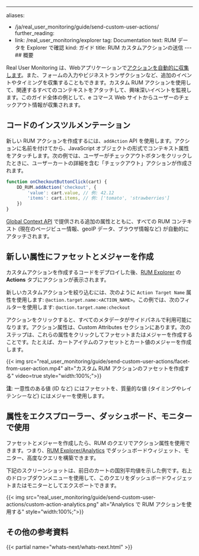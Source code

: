 ---
aliases:
- /ja/real_user_monitoring/guide/send-custom-user-actions/
further_reading:
- link: /real_user_monitoring/explorer
  tag: Documentation
  text: RUM データを Explorer で確認
kind: ガイド
title: RUM カスタムアクションの送信
---## 概要

Real User Monitoring は、Webアプリケーションで[アクションを自動的に収集します][1]。また、フォームの入力やビジネストランザクションなど、追加のイベントやタイミングを収集することもできます。カスタム RUM アクションを使用して、関連するすべてのコンテキストをアタッチして、興味深いイベントを監視します。このガイド全体の例として、e コマース Web サイトからユーザーのチェックアウト情報が収集されます。

## コードのインスツルメンテーション
新しい RUM アクションを作成するには、`addAction` API を使用します。アクションに名前を付けてから、JavaScript オブジェクトの形式でコンテキスト属性をアタッチします。次の例では、ユーザーがチェックアウトボタンをクリックしたときに、ユーザーカートの詳細を含む「チェックアウト」アクションが作成されます。

```javascript
function onCheckoutButtonClick(cart) {
    DD_RUM.addAction('checkout', {
        'value': cart.value, // 例: 42.12
        'items': cart.items, // 例: ['tomato', 'strawberries']
    })
}
```

[Global Context API][2] で提供される追加の属性とともに、すべての RUM コンテキスト (現在のページビュー情報、geoIP データ、ブラウザ情報など) が自動的にアタッチされます。

## 新しい属性にファセットとメジャーを作成
カスタムアクションを作成するコードをデプロイした後、[RUM Explorer][3] の **Actions** タブにアクションが表示されます。

新しいカスタムアクションを絞り込むには、次のように `Action Target Name` 属性を使用します: `@action.target.name:<ACTION_NAME>`。この例では、次のフィルターを使用します: `@action.target.name:checkout`

アクションをクリックすると、すべてのメタデータがサイドパネルで利用可能になります。アクション属性は、Custom Attributes セクションにあります。次のステップは、これらの属性をクリックしてファセットまたはメジャーを作成することです。たとえば、カートアイテムのファセットとカート値のメジャーを作成します。

{{< img src="real_user_monitoring/guide/send-custom-user-actions/facet-from-user-action.mp4" alt="カスタム RUM アクションのファセットを作成する" video=true style="width:100%;">}}

**注**: 一意性のある値 (ID など) にはファセットを、質量的な値 (タイミングやレイテンシーなど) にはメジャーを使用します。

## 属性をエクスプローラー、ダッシュボード、モニターで使用
ファセットとメジャーを作成したら、RUM のクエリでアクション属性を使用できます。つまり、[RUM Explorer/Analytics][3] でダッシュボードウィジェット、モニター、高度なクエリを構築できます。

下記のスクリーンショットは、前日のカートの国別平均値を示した例です。右上のドロップダウンメニューを使用して、このクエリをダッシュボードウィジェットまたはモニターとしてエクスポートできます。

{{< img src="real_user_monitoring/guide/send-custom-user-actions/custom-action-analytics.png" alt="Analytics で RUM アクションを使用する" style="width:100%;">}}

## その他の参考資料

{{< partial name="whats-next/whats-next.html" >}}

[1]: /real_user_monitoring/browser/data_collected/?tab=useraction#automatic-collection-of-actions
[2]: /real_user_monitoring/browser/modifying_data_and_context/#replace-global-context
[3]: /real_user_monitoring/explorer
